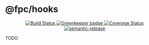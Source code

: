 # @fpc/hooks

<div align="center">
  <a href="https://travis-ci.org/fpc-js/hooks" target="_blank">
    <img src="https://travis-ci.org/fpc-js/hooks.svg?branch=master" alt="Build Status">
  </a>
  <a href="https://greenkeeper.io/" target="_blank">
    <img src="https://badges.greenkeeper.io/fpc-js/hooks.svg" alt="Greenkeeper badge">
  </a>
  <a href="https://coveralls.io/github/fpc-js/hooks?branch=master" target="_blank">
    <img src="https://coveralls.io/repos/github/fpc-js/hooks/badge.svg?branch=master" alt="Coverage Status">
  </a>
  <a href="https://github.com/semantic-release/semantic-release" target="_blank">
    <img src="https://img.shields.io/badge/%20%20%F0%9F%93%A6%F0%9F%9A%80-semantic--release-e10079.svg" alt="semantic-release">
  </a>
</div>

TODO
